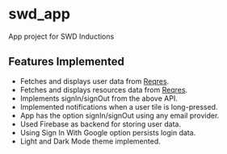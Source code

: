 # swd_app

App project for SWD Inductions

## Features Implemented

- Fetches and displays user data from [Reqres](https://reqres.in/api/users).
- Fetches and displays resources data from [Reqres](https://reqres.in/unknown).
- Implements signIn/signOut from the above API.
- Implemented notifications when a user tile is long-pressed. 
- App has the option signIn/signOut using any email provider.
- Used Firebase as backend for storing user data.
- Using Sign In With Google option persists login data.
- Light and Dark Mode theme implemented.
